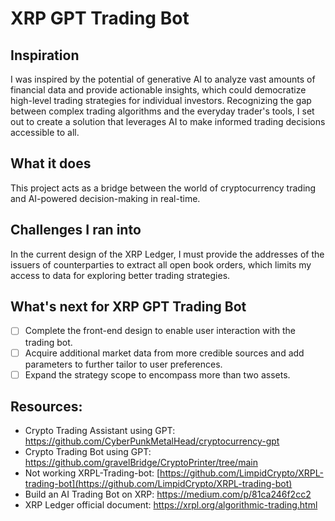 # XRP GPT Trading Bot

## Inspiration

I was inspired by the potential of generative AI to analyze vast amounts of financial data and provide actionable insights, which could democratize high-level trading strategies for individual investors. Recognizing the gap between complex trading algorithms and the everyday trader's tools, I set out to create a solution that leverages AI to make informed trading decisions accessible to all.

## What it does

This project acts as a bridge between the world of cryptocurrency trading and AI-powered decision-making in real-time.

## Challenges I ran into

In the current design of the XRP Ledger, I must provide the addresses of the issuers of counterparties to extract all open book orders, which limits my access to data for exploring better trading strategies.

## What's next for XRP GPT Trading Bot

- [ ] Complete the front-end design to enable user interaction with the trading bot.
- [ ] Acquire additional market data from more credible sources and add parameters to further tailor to user preferences.
- [ ] Expand the strategy scope to encompass more than two assets.

## Resources:
- Crypto Trading Assistant using GPT: https://github.com/CyberPunkMetalHead/cryptocurrency-gpt
- Crypto Trading Bot using GPT: https://github.com/gravelBridge/CryptoPrinter/tree/main
- Not working XRPL-Trading-bot: [https://github.com/LimpidCrypto/XRPL-trading-bot](https://github.com/LimpidCrypto/XRPL-trading-bot)
- Build an AI Trading Bot on XRP: https://medium.com/p/81ca246f2cc2
- XRP Ledger official document: https://xrpl.org/algorithmic-trading.html
